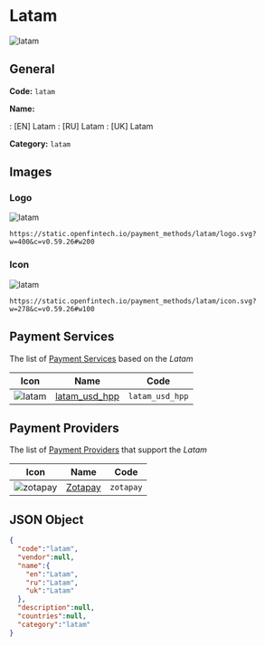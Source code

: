 
# Latam 
![latam](https://static.openfintech.io/payment_methods/latam/logo.svg?w=400&c=v0.59.26#w200)  

## General 
**Code:** `latam` 
 
**Name:** 
 
:	[EN] Latam 
:	[RU] Latam 
:	[UK] Latam 
 
**Category:** `latam` 
 

## Images 

### Logo 
![latam](https://static.openfintech.io/payment_methods/latam/logo.svg?w=400&c=v0.59.26#w200)  

```
https://static.openfintech.io/payment_methods/latam/logo.svg?w=400&c=v0.59.26#w200
```  

### Icon 
![latam](https://static.openfintech.io/payment_methods/latam/icon.svg?w=278&c=v0.59.26#w100)  

```
https://static.openfintech.io/payment_methods/latam/icon.svg?w=278&c=v0.59.26#w100
```  

## Payment Services 
 
The list of [Payment Services](/payment-services/) based on the _Latam_ 

|Icon|Name|Code| 
|:---:|:---:|:---:| 
|![latam](https://static.openfintech.io/payment_methods/latam/icon.svg?w=278&c=v0.59.26#w100) |[latam_usd_hpp](/payment-services/latam_usd_hpp/)|`latam_usd_hpp`| 
 

## Payment Providers 
 
The list of [Payment Providers](/payment-providers/) that support the _Latam_ 

|Icon|Name|Code| 
|:---:|:---:|:---:| 
|![zotapay](https://static.openfintech.io/payment_providers/zotapay/icon.png?w=278&c=v0.59.26#w100) |[Zotapay](/payment-providers/zotapay/)|`zotapay`| 
 

## JSON Object 

```json
{
  "code":"latam",
  "vendor":null,
  "name":{
    "en":"Latam",
    "ru":"Latam",
    "uk":"Latam"
  },
  "description":null,
  "countries":null,
  "category":"latam"
}
```  
